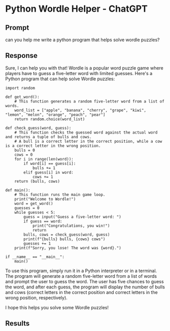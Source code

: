# Python Wordle Helper - ChatGPT

## Prompt

can you help me write a python program that helps solve wordle puzzles?

## Response

Sure, I can help you with that! Wordle is a popular word puzzle game where players have to guess a five-letter word with limited guesses. Here's a Python program that can help solve Wordle puzzles:

```text
import random

def get_word():
    # This function generates a random five-letter word from a list of words.
    word_list = ["apple", "banana", "cherry", "grape", "kiwi", "lemon", "melon", "orange", "peach", "pear"]
    return random.choice(word_list)

def check_guess(word, guess):
    # This function checks the guessed word against the actual word and returns a tuple of bulls and cows.
    # A bull is a correct letter in the correct position, while a cow is a correct letter in the wrong position.
    bulls = 0
    cows = 0
    for i in range(len(word)):
        if word[i] == guess[i]:
            bulls += 1
        elif guess[i] in word:
            cows += 1
    return (bulls, cows)

def main():
    # This function runs the main game loop.
    print("Welcome to Wordle!")
    word = get_word()
    guesses = 0
    while guesses < 5:
        guess = input("Guess a five-letter word: ")
        if guess == word:
            print("Congratulations, you win!")
            return
        bulls, cows = check_guess(word, guess)
        print(f"{bulls} bulls, {cows} cows")
        guesses += 1
    print(f"Sorry, you lose! The word was {word}.")

if __name__ == "__main__":
    main()
```

To use this program, simply run it in a Python interpreter or in a terminal. The program will generate a random five-letter word from a list of words and prompt the user to guess the word. The user has five chances to guess the word, and after each guess, the program will display the number of bulls and cows (correct letters in the correct position and correct letters in the wrong position, respectively).

I hope this helps you solve some Wordle puzzles!

## Results
